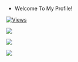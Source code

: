 - Welcome To My Profile!
<a href="https://github.com/Txzerr">
    <img src="https://komarev.com/ghpvc/?username=NotTaze&style=flat-square&color=blueviolet" alt="Views">
  </p>
</a>
  <img src="https://github-readme-stats.vercel.app/api?username=NotTaze&show_icons=true&theme=highcontrast" />
</p>
  <img src="https://github-readme-stats.vercel.app/api/top-langs/?username=NotTaze&theme=highcontrast&langs_count=4?exclude_repo=discord-file-webhook-upload&layout=compact" />
</p>
  <img src="https://discord.c99.nl/widget/theme-4/757693577764798536.png" />
</p>
